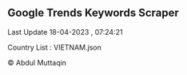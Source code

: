 

## Google Trends Keywords Scraper 
 
Last Update 18-04-2023 , 07:24:21

Country List :
VIETNAM.json



© Abdul Muttaqin 
